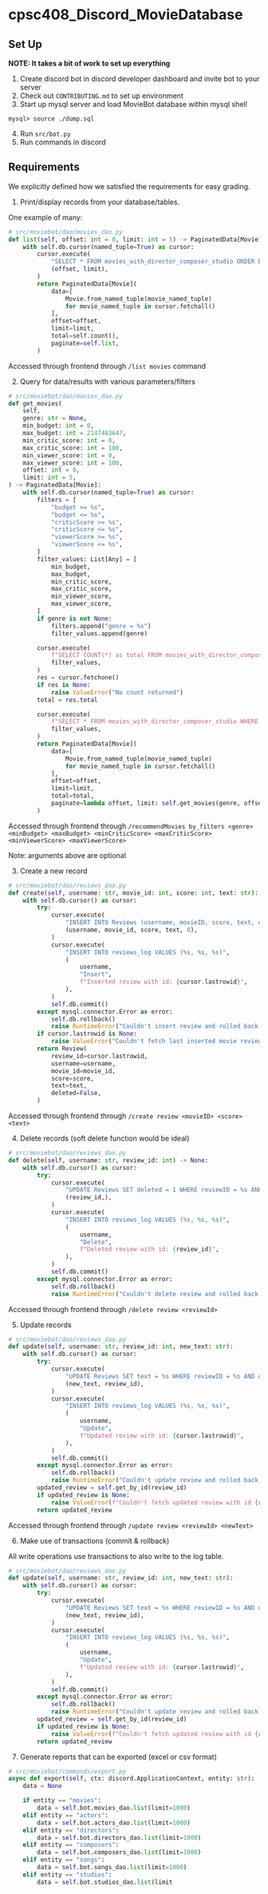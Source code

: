 # cpsc408_Discord_MovieDatabase

## Set Up

**NOTE: It takes a bit of work to set up everything**

1. Create discord bot in discord developer dashboard and invite bot to your server
2. Check out `CONTRIBUTING.md` to set up environment
3. Start up mysql server and load MovieBot database within mysql shell

```shell
mysql> source ./dump.sql
```

4. Run `src/bot.py`
5. Run commands in discord

## Requirements

We explicitly defined how we satisfied the requirements for easy grading.

1. Print/display records from your database/tables.

One example of many:

```python
# src/moviebot/dao/movies_dao.py
def list(self, offset: int = 0, limit: int = 5) -> PaginatedData[Movie]:
    with self.db.cursor(named_tuple=True) as cursor:
        cursor.execute(
            "SELECT * FROM movies_with_director_composer_studio ORDER BY movieID LIMIT %s, %s;",
            (offset, limit),
        )
        return PaginatedData[Movie](
            data=[
                Movie.from_named_tuple(movie_named_tuple)
                for movie_named_tuple in cursor.fetchall()
            ],
            offset=offset,
            limit=limit,
            total=self.count(),
            paginate=self.list,
        )
```

Accessed through frontend through `/list movies` command

2. Query for data/results with various parameters/filters

```python
# src/moviebot/dao/movies_dao.py
def get_movies(
    self,
    genre: str = None,
    min_budget: int = 0,
    max_budget: int = 2147483647,
    min_critic_score: int = 0,
    max_critic_score: int = 100,
    min_viewer_score: int = 0,
    max_viewer_score: int = 100,
    offset: int = 0,
    limit: int = 5,
) -> PaginatedData[Movie]:
    with self.db.cursor(named_tuple=True) as cursor:
        filters = [
            "budget >= %s",
            "budget <= %s",
            "criticScore >= %s",
            "criticScore <= %s",
            "viewerScore >= %s",
            "viewerScore <= %s",
        ]
        filter_values: List[Any] = [
            min_budget,
            max_budget,
            min_critic_score,
            max_critic_score,
            min_viewer_score,
            max_viewer_score,
        ]
        if genre is not None:
            filters.append("genre = %s")
            filter_values.append(genre)

        cursor.execute(
            f"SELECT COUNT(*) as total FROM movies_with_director_composer_studio WHERE {' AND '.join(filters)} ORDER BY movieID;",
            filter_values,
        )
        res = cursor.fetchone()
        if res is None:
            raise ValueError("No count returned")
        total = res.total

        cursor.execute(
            f"SELECT * FROM movies_with_director_composer_studio WHERE {' AND '.join(filters)} ORDER BY movieID;",
            filter_values,
        )
        return PaginatedData[Movie](
            data=[
                Movie.from_named_tuple(movie_named_tuple)
                for movie_named_tuple in cursor.fetchall()
            ],
            offset=offset,
            limit=limit,
            total=total,
            paginate=lambda offset, limit: self.get_movies(genre, offset, limit),
        )
```

Accessed through frontend through `/recommendMovies by_filters <genre> <minBudget> <maxBudget> <minCriticScore> <maxCriticScore> <minViewerScore> <maxViewerScore>`

Note: arguments above are optional

3. Create a new record

```python
# src/moviebot/dao/reviews_dao.py
def create(self, username: str, movie_id: int, score: int, text: str):
    with self.db.cursor() as cursor:
        try:
            cursor.execute(
                "INSERT INTO Reviews (username, movieID, score, text, deleted) VALUES (%s, %s, %s, %s, %s);",
                (username, movie_id, score, text, 0),
            )
            cursor.execute(
                "INSERT INTO reviews_log VALUES (%s, %s, %s)",
                (
                    username,
                    "Insert",
                    f"Inserted review with id: {cursor.lastrowid}",
                ),
            )
            self.db.commit()
        except mysql.connector.Error as error:
            self.db.rollback()
            raise RuntimeError("Couldn't insert review and rolled back: ", error)
        if cursor.lastrowid is None:
            raise ValueError("Couldn't fetch last inserted movie review")
        return Review(
            review_id=cursor.lastrowid,
            username=username,
            movie_id=movie_id,
            score=score,
            text=text,
            deleted=False,
        )
```

Accessed through frontend through `/create review <movieID> <score> <text>`

4. Delete records (soft delete function would be ideal)

```python
# src/moviebot/dao/reviews_dao.py
def delete(self, username: str, review_id: int) -> None:
    with self.db.cursor() as cursor:
        try:
            cursor.execute(
                "UPDATE Reviews SET deleted = 1 WHERE reviewID = %s AND deleted = 0;",
                (review_id,),
            )
            cursor.execute(
                "INSERT INTO reviews_log VALUES (%s, %s, %s)",
                (
                    username,
                    "Delete",
                    f"Deleted review with id: {review_id}",
                ),
            )
            self.db.commit()
        except mysql.connector.Error as error:
            self.db.rollback()
            raise RuntimeError("Couldn't delete review and rolled back: ", error)
```

Accessed through frontend through `/delete review <reviewId>`

5. Update records

```python
# src/moviebot/dao/reviews_dao.py
def update(self, username: str, review_id: int, new_text: str):
    with self.db.cursor() as cursor:
        try:
            cursor.execute(
                "UPDATE Reviews SET text = %s WHERE reviewID = %s AND deleted = 0;",
                (new_text, review_id),
            )
            cursor.execute(
                "INSERT INTO reviews_log VALUES (%s, %s, %s)",
                (
                    username,
                    "Update",
                    f"Updated review with id: {cursor.lastrowid}",
                ),
            )
            self.db.commit()
        except mysql.connector.Error as error:
            self.db.rollback()
            raise RuntimeError("Couldn't update review and rolled back: ", error)
        updated_review = self.get_by_id(review_id)
        if updated_review is None:
            raise ValueError(f"Couldn't fetch updated review with id {review_id}")
        return updated_review
```

Accessed through frontend through `/update review <reviewId> <newText>`

6. Make use of transactions (commit & rollback)

All write operations use transactions to also write to the log table.

```python
# src/moviebot/dao/reviews_dao.py
def update(self, username: str, review_id: int, new_text: str):
    with self.db.cursor() as cursor:
        try:
            cursor.execute(
                "UPDATE Reviews SET text = %s WHERE reviewID = %s AND deleted = 0;",
                (new_text, review_id),
            )
            cursor.execute(
                "INSERT INTO reviews_log VALUES (%s, %s, %s)",
                (
                    username,
                    "Update",
                    f"Updated review with id: {cursor.lastrowid}",
                ),
            )
            self.db.commit()
        except mysql.connector.Error as error:
            self.db.rollback()
            raise RuntimeError("Couldn't update review and rolled back: ", error)
        updated_review = self.get_by_id(review_id)
        if updated_review is None:
            raise ValueError(f"Couldn't fetch updated review with id {review_id}")
        return updated_review
```

7. Generate reports that can be exported (excel or csv format)

```python
# src/moviebot/commands/export.py
async def export(self, ctx: discord.ApplicationContext, entity: str):
    data = None

    if entity == "movies":
        data = self.bot.movies_dao.list(limit=1000)
    elif entity == "actors":
        data = self.bot.actors_dao.list(limit=1000)
    elif entity == "directors":
        data = self.bot.directors_dao.list(limit=1000)
    elif entity == "composers":
        data = self.bot.composers_dao.list(limit=1000)
    elif entity == "songs":
        data = self.bot.songs_dao.list(limit=1000)
    elif entity == "studios":
        data = self.bot.studios_dao.list(limit
```

